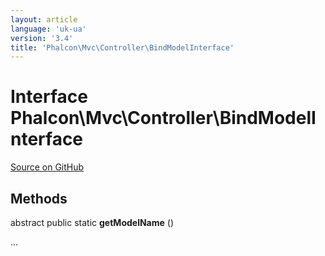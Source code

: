 ```yaml
---
layout: article
language: 'uk-ua'
version: '3.4'
title: 'Phalcon\Mvc\Controller\BindModelInterface'
---
```


# Interface **Phalcon\Mvc\Controller\BindModelInterface**

<a href="https://github.com/phalcon/cphalcon/tree/v3.4.0/phalcon/mvc/controller/bindmodelinterface.zep" class="btn btn-default btn-sm">Source on GitHub</a>

## Methods

abstract public static **getModelName** ()

...